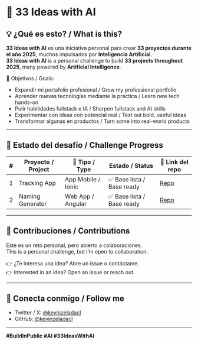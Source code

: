 # 🚀 33 Ideas with AI

## 💡 ¿Qué es esto? / What is this?

**33 Ideas with AI** es una iniciativa personal para crear **33 proyectos durante el año 2025**, muchos impulsados por **Inteligencia Artificial**.  
**33 Ideas with AI** is a personal challenge to build **33 projects throughout 2025**, many powered by **Artificial Intelligence**.

🎯 Objetivos / Goals:

- Expandir mi portafolio profesional / Grow my professional portfolio  
- Aprender nuevas tecnologías mediante la práctica / Learn new tech hands-on  
- Pulir habilidades fullstack e IA / Sharpen fullstack and AI skills  
- Experimentar con ideas con potencial real / Test out bold, useful ideas  
- Transformar algunas en productos / Turn some into real-world products  

---

## 📌 Estado del desafío / Challenge Progress

| #  | Proyecto / Project        | 📱 Tipo / Type   | Estado / Status                  | 🔗 Link del repo |
|-----|---------------------------|------------------|----------------------------------|------------------|
| 1  | Tracking App              | App Mobile / Ionic        | ✅ Base lista / Base ready       | [Repo](https://github.com/kevinzeladacl/tracking-app) |
| 2  | Naming Generator          | Web App  / Angular        | ✅ Base lista / Base ready  | [Repo](https://github.com/kevinzeladacl/naming)       |

---

## 🤝 Contribuciones / Contributions

Este es un reto personal, pero abierto a colaboraciones.  
This is a personal challenge, but I’m open to collaboration.

👉 ¿Te interesa una idea? Abre un issue o contáctame.  
👉 Interested in an idea? Open an issue or reach out.

---

## 📲 Conecta conmigo / Follow me

- Twitter / X: [@kevinzeladacl](https://twitter.com/kevinzeladacl)  
- GitHub: [@kevinzeladacl](https://github.com/kevinzeladacl)

---

**#BuildInPublic #AI #33IdeasWithAI**
